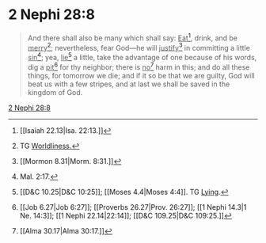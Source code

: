 # 2 Nephi 28:8

> And there shall also be many which shall say: <u>Eat</u>[^a], drink, and be <u>merry</u>[^b]; nevertheless, fear God—he will <u>justify</u>[^c] in committing a little <u>sin</u>[^d]; yea, <u>lie</u>[^e] a little, take the advantage of one because of his words, dig a <u>pit</u>[^f] for thy neighbor; there is <u>no</u>[^g] harm in this; and do all these things, for tomorrow we die; and if it so be that we are guilty, God will beat us with a few stripes, and at last we shall be saved in the kingdom of God.

[2 Nephi 28:8](https://www.churchofjesuschrist.org/study/scriptures/bofm/2-ne/28?lang=eng&id=p8#p8)


[^a]: [[Isaiah 22.13|Isa. 22:13.]]
[^b]: TG [Worldliness.](https://www.churchofjesuschrist.org/study/scriptures/tg/worldliness?lang=eng)
[^c]: [[Mormon 8.31|Morm. 8:31.]]
[^d]: Mal. 2:17.
[^e]: [[D&C 10.25|D&C 10:25]]; [[Moses 4.4|Moses 4:4]]. TG [Lying](https://www.churchofjesuschrist.org/study/scriptures/tg/lying?lang=eng).
[^f]: [[Job 6.27|Job 6:27]]; [[Proverbs 26.27|Prov. 26:27]]; [[1 Nephi 14.3|1 Ne. 14:3]]; [[1 Nephi 22.14|22:14]]; [[D&C 109.25|D&C 109:25.]]
[^g]: [[Alma 30.17|Alma 30:17.]]

